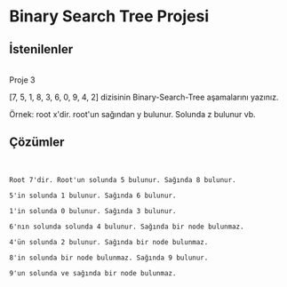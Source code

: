 # Binary Search Tree Projesi  

## İstenilenler
<br>
Proje 3

[7, 5, 1, 8, 3, 6, 0, 9, 4, 2] dizisinin Binary-Search-Tree aşamalarını yazınız.

Örnek: root x'dir. root'un sağından y bulunur. Solunda z bulunur vb.

## Çözümler

<br>

```
Root 7'dir. Root'un solunda 5 bulunur. Sağında 8 bulunur.

5'in solunda 1 bulunur. Sağında 6 bulunur.

1'in solunda 0 bulunur. Sağında 3 bulunur.

6'nın solunda solunda 4 bulunur. Sağında bir node bulunmaz.

4'ün solunda 2 bulunur. Sağında bir node bulunmaz.

8'in solunda bir node bulunmaz. Sağında 9 bulunur.

9'un solunda ve sağında bir node bulunmaz.
```